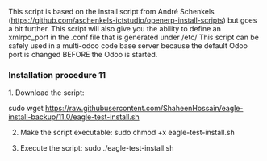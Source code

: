 This script is based on the install script from André Schenkels (https://github.com/aschenkels-ictstudio/openerp-install-scripts)
but goes a bit further. This script will also give you the ability to define an xmlrpc_port in the .conf file that is generated under /etc/
This script can be safely used in a multi-odoo code base server because the default Odoo port is changed BEFORE the Odoo is started.

<h3>Installation procedure 11</h3>
1. Download the script: 

sudo wget https://raw.githubusercontent.com/ShaheenHossain/eagle-install-backup/11.0/eagle-test-install.sh

2. Make the script executable:
sudo chmod +x eagle-test-install.sh

3. Execute the script:
sudo ./eagle-test-install.sh
```
